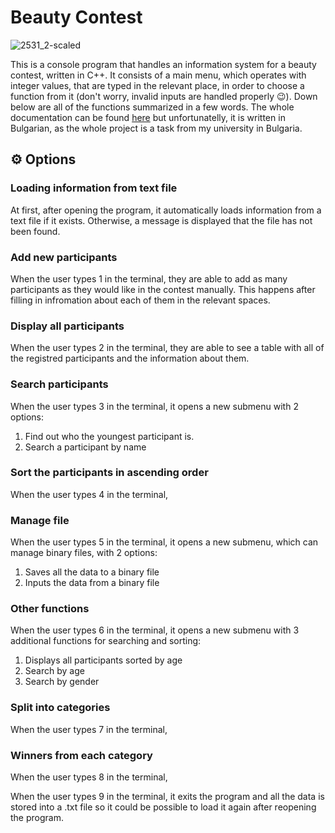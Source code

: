 # Beauty Contest

![2531_2-scaled](https://github.com/user-attachments/assets/a96f726f-bde4-4582-9008-e5b4ba3b3fd0)

This is a console program that handles an information system for a beauty contest, written in C++. It consists of a main menu, which operates with integer values, that are typed in the relevant place, in order to choose a function from it (don't worry, invalid inputs are handled properly 😉). Down below are all of the functions summarized in a few words. The whole documentation can be found [here](DocumentationBG.docx) but unfortunatelly, it is written in Bulgarian, as the whole project is a task from my university in Bulgaria.

## ⚙ Options

### Loading information from text file
At first, after opening the program, it automatically loads information from a text file if it exists. Otherwise, a message is displayed that the file has not been found.

### Add new participants
When the user types 1 in the terminal, they are able to add as many participants as they would like in the contest manually. This happens after filling in infromation about each of them in the relevant spaces.

### Display all participants
When the user types 2 in the terminal, they are able to see a table with all of the registred participants and the information about them.

### Search participants
When the user types 3 in the terminal, it opens a new submenu with 2 options:
1. Find out who the youngest participant is.
2. Search a participant by name

### Sort the participants in ascending order
When the user types 4 in the terminal,

### Manage file
When the user types 5 in the terminal, it opens a new submenu, which can manage binary files, with 2 options:
1. Saves all the data to a binary file
2. Inputs the data from a binary file

### Other functions
When the user types 6 in the terminal, it opens a new submenu with 3 additional functions for searching and sorting:
1. Displays all participants sorted by age 
2. Search by age
3. Search by gender 

### Split into categories
When the user types 7 in the terminal, 

### Winners from each category
When the user types 8 in the terminal,


When the user types 9 in the terminal, it exits the program and all the data is stored into a .txt file so it could be possible to load it again after reopening the program.
